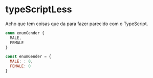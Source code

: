 # typeScriptLess

Acho que tem coisas que da para fazer parecido com o TypeScript.

```js
enum enumGender {
  MALE,
  FEMALE
}

const enumGender = {
  MALE: : 0,
  FEMALE: 0  
}
```
